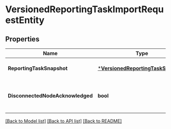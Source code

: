 # VersionedReportingTaskImportRequestEntity

## Properties
Name | Type | Description | Notes
------------ | ------------- | ------------- | -------------
**ReportingTaskSnapshot** | [***VersionedReportingTaskSnapshot**](VersionedReportingTaskSnapshot.md) |  | [optional] [default to null]
**DisconnectedNodeAcknowledged** | **bool** | The disconnected node acknowledged flag | [optional] [default to null]

[[Back to Model list]](../README.md#documentation-for-models) [[Back to API list]](../README.md#documentation-for-api-endpoints) [[Back to README]](../README.md)

